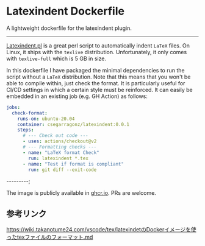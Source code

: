# Latexindent Dockerfile

A lightweight dockerfile for the latexindent plugin.

----------

[Latexindent.pl](https://github.com/cmhughes/latexindent.pl) is a great perl script to automatically indent `LaTeX` files.
On Linux, it ships with the `texlive` distribution.
Unfortunately, it only comes with `texlive-full` which is 5 GB in size.

In this dockerfile I have packaged the minimal dependencies to run the script without a `LaTeX` distribution.
Note that this means that you won't be able to compile within, just check the format.
It is particularly useful for CI/CD settings in which a certain style must be reinforced.
It can easily be embedded in an existing job (e.g. GH Action) as follows:

```yaml
jobs:
  check-format:
    runs-on: ubuntu-20.04
    container: csegarragonz/latexindent:0.0.1
    steps:
      # --- Check out code ---
      - uses: actions/checkout@v2
      # --- Formatting checks ---
      - name: "LaTeX format Check"
        run: latexindent *.tex
      - name: "Test if format is compliant"
        run: git diff --exit-code
```

---------;

The image is publicly available in [ghcr.io](https://github.com/being24/latexindent/pkgs/container/latexindent).
PRs are welcome.

## 参考リンク

<https://wiki.takanotume24.com/vscode/tex/latexindetのDockerイメージを使ったtexファイルのフォーマット.md>
